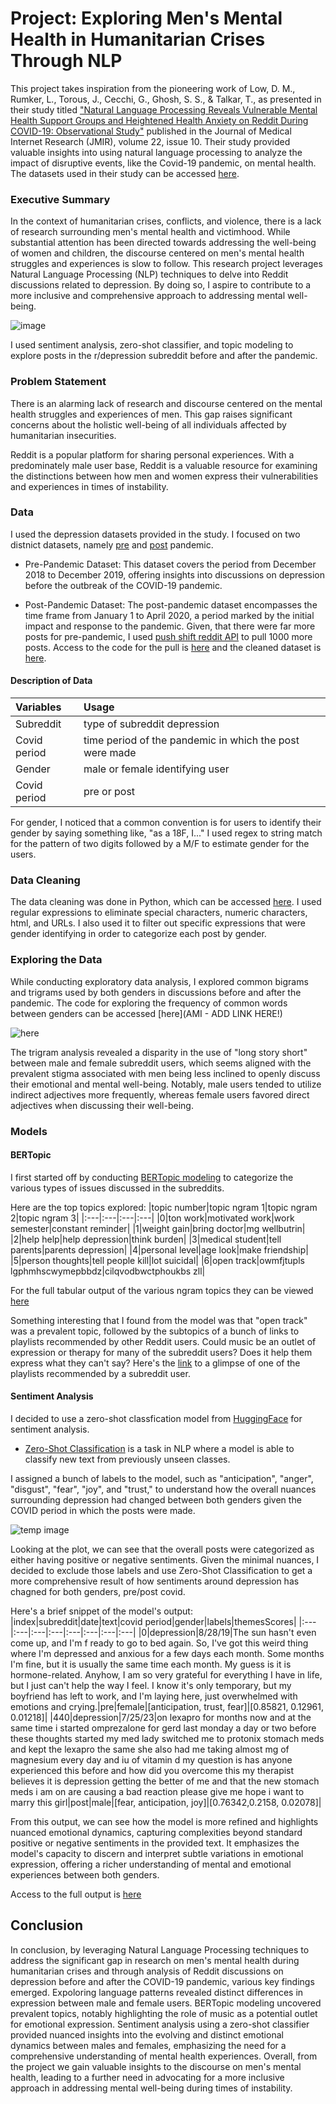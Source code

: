# Project: Exploring Men's Mental Health in Humanitarian Crises Through NLP
This project takes inspiration from the pioneering work of Low, D. M., Rumker, L., Torous, J., Cecchi, G., Ghosh, S. S., & Talkar, T., as presented in their study titled ["Natural Language Processing Reveals Vulnerable Mental Health Support Groups and Heightened Health Anxiety on Reddit During COVID-19: Observational Study"](https://www.jmir.org/2020/10/e22635/) published in the Journal of Medical Internet Research (JMIR), volume 22, issue 10. Their study provided valuable insights into using natural language processing to analyze the impact of disruptive events, like the Covid-19 pandemic, on mental health. The datasets used in their study can be accessed [here](https://zenodo.org/record/3941387#.ZJRTV-zMJoY).

### Executive Summary
In the context of humanitarian crises, conflicts, and violence, there is a lack of research surrounding men's mental health and victimhood. While substantial attention has been directed towards addressing the well-being of women and children, the discourse centered on men's mental health struggles and experiences is slow to follow. This research project leverages Natural Language Processing (NLP) techniques to delve into Reddit discussions related to depression. By doing so, I aspire to contribute to a more inclusive and comprehensive approach to addressing mental well-being.

![image](https://github.com/akaba09/redditmentalhealth/blob/main/img/reddit.png)

I used sentiment analysis, zero-shot classifier, and topic modeling to explore posts in the r/depression subreddit before and after the pandemic. 

### Problem Statement
There is an alarming lack of research and discourse centered on the mental health struggles and experiences of men. This gap raises significant concerns about the holistic well-being of all individuals affected by humanitarian insecurities.

Reddit is a popular platform for sharing personal experiences. With a predominately male user base, Reddit is a valuable resource for examining the distinctions between how men and women express their vulnerabilities and experiences in times of instability.

### Data
I used the depression datasets provided in the study. I focused on two distnict datasets, namely [pre](https://zenodo.org/record/3941387/files/depression_pre_features_tfidf_256.csv?download=1) and [post](https://zenodo.org/record/3941387/files/depression_post_features_tfidf_256.csv?download=1) pandemic. 

* Pre-Pandemic Dataset: This dataset covers the period from December 2018 to December 2019, offering insights into discussions on depression before the outbreak of the COVID-19 pandemic.

* Post-Pandemic Dataset: The post-pandemic dataset encompasses the time frame from January 1 to April 2020, a period marked by the initial impact and response to the pandemic. Given, that there were far more posts for pre-pandemic, I used [push shift reddit API](https://pushshift.io/signup) to pull 1000 more posts. Access to the code for the pull is [here](https://github.com/akaba09/redditmentalhealth/blob/main/code/API_data/Pulled_data%20.ipynb) and the cleaned dataset is [here](https://github.com/akaba09/redditmentalhealth/blob/main/files/dep.csv). 


#### Description of Data
|Variables|Usage|
|:---|:---|
|Subreddit|type of subreddit depression|
|Covid period|time period of the pandemic in which the post were made|
|Gender|male or female identifying user|
|Covid period|pre or post|

For gender, I noticed that a common convention is for users to identify their gender by saying something like, "as a 18F, I..." I used regex to string match for the pattern of two digits followed by a M/F to estimate gender for the users.


### Data Cleaning
The data cleaning was done in Python, which can be accessed [here](https://github.com/akaba09/redditmentalhealth/blob/main/code/EDA/01_Clean_data.ipynb). I used regular expressions to eliminate special characters, numeric characters, html, and URLs. I also used it to filter out specific expressions that were gender identifying in order to categorize each post by gender. 

### Exploring the Data
While conducting exploratory data analysis, I explored common bigrams and trigrams used by both genders in discussions before and after the pandemic. The code for exploring the frequency of common words between genders can be accessed [here](AMI - ADD LINK HERE!)

![here](https://github.com/akaba09/redditmentalhealth/blob/main/img/trigram_pre.png)

The trigram analysis revealed a disparity in the use of "long story short" between male and female subreddit users, which seems aligned with the prevalent stigma associated with men being less inclined to openly discuss their emotional and mental well-being. Notably, male users tended to utilize indirect adjectives more frequently, whereas female users favored direct adjectives when discussing their well-being.

### Models 

#### BERTopic 
I first started off by conducting [BERTopic modeling](https://github.com/akaba09/redditmentalhealth/blob/main/code/Topic_modeling.ipynb) to categorize the various types of issues discussed in the subreddits.

Here are the top topics explored:
|topic number|topic ngram 1|topic ngram 2|topic ngram 3|
|:---|:---|:---|:---|
|0|ton work|motivated work|work semester|constant reminder|
|1|weight gain|bring doctor|mg wellbutrin|
|2|help help|help depression|think burden|
|3|medical student|tell parents|parents depression|
|4|personal level|age look|make friendship|
|5|person thoughts|tell people kill|lot suicidal|
|6|open track|owmfjtupls lgphmhscwymepbbdz|cilqvodbwctphoukbs zll|

For the full tabular output of the various ngram topics they can be viewed [here](https://github.com/akaba09/redditmentalhealth/blob/main/files/BERTopic_model.csv)

Something interesting that I found from the model was that "open track" was a prevalent topic, followed by the subtopics of a bunch of links to playlists recommended by other Reddit users. Could music be an outlet of expression or therapy for many of the subreddit users? Does it help them express what they can't say? Here's the [link](https://open.spotify.com/user/9jif2jecb7qpfw25qyz20c9ed/playlist/2Ka8i0P9BGogjccGz0FiE5?si=-p9yt61-QLqQhbqS2uED1w) to a glimpse of one of the playlists recommended by a subreddit user. 

#### Sentiment Analysis 
I decided to use a zero-shot classfication model from [HuggingFace](https://huggingface.co/MoritzLaurer/DeBERTa-v3-base-mnli-fever-anli) for sentiment analysis. 

* [Zero-Shot Classification](https://github.com/akaba09/redditmentalhealth/blob/main/code/zero_shot_classification.ipynb) is a task in NLP where a model is able to classify new text from previously unseen classes.

I assigned a bunch of labels to the model, such as "anticipation", "anger", "disgust", "fear", "joy", and "trust," to understand how the overall nuances surrounding depression had changed between both genders given the COVID period in which the posts were made.

![temp image](https://github.com/akaba09/redditmentalhealth/blob/main/img/sentiment_post.png)

Looking at the plot, we can see that the overall posts were categorized as either having positive or negative sentiments. Given the minimal nuances, I decided to exclude those labels and use Zero-Shot Classification to get a more comprehensive result of how sentiments around depression has chagned for both genders, pre/post covid. 

Here's a brief snippet of the model's output:
|index|subreddit|date|text|covid period|gender|labels|themesScores|
|:---|:---|:---|:---|:---|:---|:---|:---|
|0|depression|8/28/19|The sun hasn't even come up, and I'm f ready to go to bed again. So, I've got this weird thing where I'm depressed and anxious for a few days each month. Some months I'm fine, but it is usually the same time each month. My guess is it is hormone-related. Anyhow, I am so very grateful for everything I have in life, but I just can't help the way I feel. I know it's only temporary, but my boyfriend has left to work, and I'm laying here, just overwhelmed with emotions and crying.|pre|female|[anticipation, trust, fear]|[0.85821, 0.12961, 0.01218]|
|440|depression|7/25/23|on lexapro for months now and at the same time i started omprezalone for gerd last monday a day or two before these thoughts started my med lady switched me to protonix stomach meds and kept the lexapro the same she also had me taking almost mg of magnesium every day and iu of vitamin d my question is has anyone experienced this before and how did you overcome this my therapist believes it is depression getting the better of me and that the new stomach meds i am on are causing a bad reaction please give me hope i want to marry this girl|post|male|[fear, anticipation, joy]|[0.76342,0.2158, 0.02078]|

From this output, we can see how the model is more refined and highlights nuanced emotional dynamics, capturing complexities beyond standard positive or negative sentiments in the provided text. It emphasizes the model's capacity to discern and interpret subtle variations in emotional expression, offering a richer understanding of mental and emotional experiences between both genders.

Access to the full output is [here](https://github.com/akaba09/redditmentalhealth/blob/main/files/Zero_sentiment.csv) 

## Conclusion
In conclusion, by leveraging Natural Language Processing techniques to address the significant gap in research on men's mental health during humanitarian crises and through analysis of Reddit discussions on depression before and after the COVID-19 pandemic, various key findings emerged. Expoloring language patterns revealed distinct differences in expression between male and female users. BERTopic modeling uncovered prevalent topics, notably highlighting the role of music as a potential outlet for emotional expression. Sentiment analysis using a zero-shot classifier provided nuanced insights into the evolving and distinct emotional dynamics between males and females, emphasizing the need for a comprehensive understanding of mental health experiences. Overall, from the project we gain valuable insights to the discourse on men's mental health, leading to a further need in advocating for a more inclusive approach in addressing mental well-being during times of instability.
